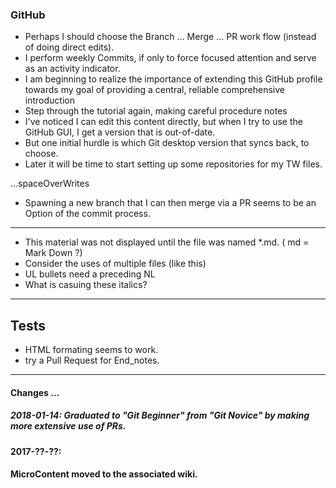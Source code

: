 <h3> GitHub </h3>

* Perhaps I should choose the Branch ... Merge ... PR work flow (instead of doing direct edits).
* I perform weekly Commits, if only to force focused attention and serve as an activity indicator.
* I am beginning to realize the importance of extending this GitHub profile towards my goal of providing a central, reliable comprehensive introduction
* Step through the tutorial again, making careful procedure notes
* I've noticed I can edit this content directly, but when I try to use the GitHub GUI, I get a version that is out-of-date.
* But one initial hurdle is which Git desktop version that syncs back, to choose.
* Later it will be time to start setting up some repositories for my TW files.


...spaceOverWrites

* Spawning a new branch that I can then merge via a PR seems to be an Option of the commit process.

<hr>

* This material was not displayed until the file was named *.md. ( md = Mark Down ?) <br>
* Consider the uses of multiple files (like this)
* UL bullets need a preceding NL
* What is casuing these italics?

<hr>
<h2> Tests </h2>

* HTML formating seems to work.
* try a Pull Request for End_notes.

<hr>

#### Changes ...
##### 2018-01-14: Graduated to "Git Beginner" from "Git Novice" by making more extensive use of PRs.
#### 2017-??-??: 
#### MicroContent moved to the associated wiki.
